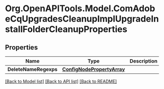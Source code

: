 # Org.OpenAPITools.Model.ComAdobeCqUpgradesCleanupImplUpgradeInstallFolderCleanupProperties
## Properties

Name | Type | Description | Notes
------------ | ------------- | ------------- | -------------
**DeleteNameRegexps** | [**ConfigNodePropertyArray**](ConfigNodePropertyArray.md) |  | [optional] 

[[Back to Model list]](../README.md#documentation-for-models) [[Back to API list]](../README.md#documentation-for-api-endpoints) [[Back to README]](../README.md)

